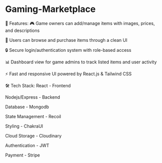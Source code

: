 # Gaming-Marketplace
🚀 Features:
🎮 Game owners can add/manage items with images, prices, and descriptions

🛒 Users can browse and purchase items through a clean UI

🔒 Secure login/authentication system with role-based access

📊 Dashboard view for game admins to track listed items and user activity

⚡ Fast and responsive UI powered by React.js & Tailwind CSS

🛠️ Tech Stack:
React - Frontend

Nodejs/Express - Backend

Database - Mongodb

State Management - Recoil

Styling - ChakraUI

Cloud Storage - Cloudinary

Authentication - JWT

Payment - Stripe



